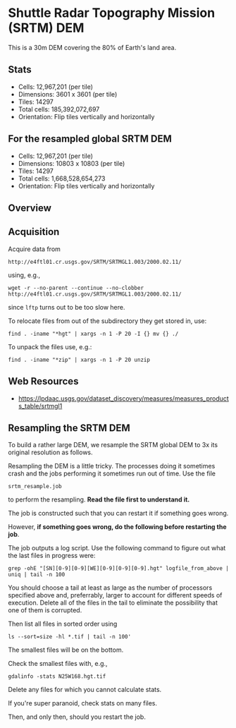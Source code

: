 Shuttle Radar Topography Mission (SRTM) DEM
===========================================
This is a 30m DEM covering the 80% of Earth's land area.

Stats
-----
 * Cells:       12,967,201  (per tile)
 * Dimensions:  3601 x 3601 (per tile)
 * Tiles:       14297
 * Total cells: 185,392,072,697
 * Orientation: Flip tiles vertically and horizontally

For the resampled global SRTM DEM
---------------------------------
 * Cells:       12,967,201    (per tile)
 * Dimensions:  10803 x 10803 (per tile)
 * Tiles:       14297
 * Total cells: 1,668,528,654,273
 * Orientation: Flip tiles vertically and horizontally


Overview
--------



Acquisition
-----------
Acquire data from 

    http://e4ftl01.cr.usgs.gov/SRTM/SRTMGL1.003/2000.02.11/

using, e.g., 

    wget -r --no-parent --continue --no-clobber http://e4ftl01.cr.usgs.gov/SRTM/SRTMGL1.003/2000.02.11/

since `lftp` turns out to be too slow here.

To relocate files from out of the subdirectory they get stored in, use:

    find . -iname "*hgt" | xargs -n 1 -P 20 -I {} mv {} ./

To unpack the files use, e.g.:

    find . -iname "*zip" | xargs -n 1 -P 20 unzip


Web Resources
-------------
 * https://lpdaac.usgs.gov/dataset_discovery/measures/measures_products_table/srtmgl1



Resampling the SRTM DEM
-----------------------
To build a rather large DEM, we resample the SRTM global DEM to 3x its original
resolution as follows.

Resampling the DEM is a little tricky. The processes doing it sometimes crash
and the jobs performing it sometimes run out of time. Use the file

    srtm_resample.job

to perform the resampling. **Read the file first to understand it.**

The job is constructed such that you can restart it if something goes wrong.

However, **if something goes wrong, do the following before restarting the
job**.

The job outputs a log script. Use the following command to figure out what the
last files in progress were:

    grep -ohE "[SN][0-9][0-9][WE][0-9][0-9][0-9].hgt" logfile_from_above | uniq | tail -n 100

You should choose a tail at least as large as the number of processors specified
above and, preferrably, larger to account for different speeds of execution.
Delete all of the files in the tail to eliminate the possibility that one of
them is corrupted.

Then list all files in sorted order using 

    ls --sort=size -hl *.tif | tail -n 100'

The smallest files will be on the bottom.

Check the smallest files with, e.g.,

    gdalinfo -stats N25W168.hgt.tif

Delete any files for which you cannot calculate stats.

If you're super paranoid, check stats on many files.

Then, and only then, should you restart the job.